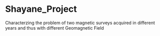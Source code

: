 # Shayane_Project
Characterzing the problem of two magnetic surveys acquired in different years and thus with different Geomagnetic Field

